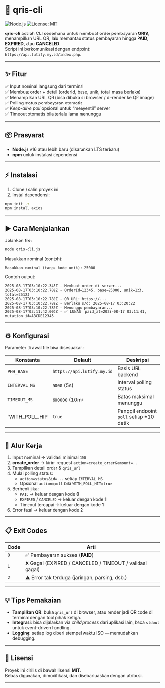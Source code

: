 # 🚀 qris-cli

[![Node.js](https://img.shields.io/badge/Node.js-v16%2B-green?logo=node.js)](https://nodejs.org/)
[![License: MIT](https://img.shields.io/badge/License-MIT-blue.svg)](LICENSE)

**qris-cli** adalah CLI sederhana untuk membuat order pembayaran **QRIS**, menampilkan URL QR, lalu memantau status pembayaran hingga **PAID**, **EXPIRED**, atau **CANCELED**.  
Script ini berkomunikasi dengan endpoint: `https://api.lutify.my.id/index.php`.

---

## ✨ Fitur

✅ Input nominal langsung dari terminal  
✅ Membuat order + detail (orderId, base, unik, total, masa berlaku)  
✅ Menampilkan URL QR (bisa dibuka di browser / di-render ke QR image)  
✅ Polling status pembayaran otomatis  
✅ *Keep-alive poll* opsional untuk “menyentil” server  
✅ Timeout otomatis bila terlalu lama menunggu  

---

## 📦 Prasyarat

- **Node.js** v16 atau lebih baru (disarankan LTS terbaru)  
- **npm** untuk instalasi dependensi  

---

## ⚡ Instalasi

1. Clone / salin proyek ini
2. Instal dependensi:

```bash
npm init -y
npm install axios
```

---

## ▶️ Cara Menjalankan

Jalankan file:

```bash
node qris-cli.js
```

Masukkan nominal (contoh):

```
Masukkan nominal (tanpa kode unik): 25000
```

Contoh output:

```
2025-08-17T03:10:22.345Z - Membuat order di server...
2025-08-17T03:10:22.789Z - OrderId=12345, base=25000, unik=123, total=25123
2025-08-17T03:10:22.789Z - QR URL: https://...
2025-08-17T03:10:22.789Z - Berlaku s/d: 2025-08-17 03:20:22
2025-08-17T03:10:22.789Z - Menunggu pembayaran...
2025-08-17T03:11:42.001Z - ✅ LUNAS: paid_at=2025-08-17 03:11:41, mutation_id=ABCDE12345
```

---

## ⚙️ Konfigurasi

Parameter di awal file bisa disesuakan:

| Konstanta       | Default               | Deskripsi |
|-----------------|-------------------------| -----------|
| `PHH_BASE`      | `https://api.lutify.my.id` | Basis URL backend |
| `INTERVAL_MS`   | `5000` (5s)            | Interval polling status |
| `TIMEOUT_MS`    | `600000` (10m)        | Batas maksimal menunggu |
| `WITH_POLL_HIP  | `true`                | Panggil endpoint `poll` setiap ±10 detik |

---

## 🔄 Alur Kerja

1. Input nominal → validasi minimal `100`
2. **create_order** → kirim request `action=create_order&amount=...`
3. Tampilkan detail order & `qris_url`
4. Mulai polling status:
   - `action=status&id=...` setiap `INTERVAL_MS`
   - Opsional `action=poll` bila `WITH_POLL_HIT=true`
5. Berhenti jika:
   - `PAID` → keluar dengan kode **0**
   - `EXPIRED` / `CANCELED` → keluar dengan kode **1**
   - Timeout tercapai → keluar dengan kode **1**
6. Error fatal → keluar dengan kode **2**

---

## 📋 Exit Codes

| Code | Arti |
|------|------|
| `0`  | ✅ Pembayaran sukses (**PAID**) |
| `1`  | ❌ Gagal (EXPIRED / CANCELED / TIMEOUT / validasi gagal) |
| `2`  | ⚠️ Error tak terduga (jaringan, parsing, dsb.) |

---

## 💡 Tips Pemakaian

- **Tampilkan QR**: buka `qris_url` di browser, atau render jadi QR code di terminal dengan tool pihak ketiga.  
- **Integrasi**: bisa dijalankan via *child process* dari aplikasi lain, baca `stdout` untuk event-driven handling.  
- **Logging**: setiap log diberi stempel waktu ISO — memudahkan debugging.  

---

## 📜 Lisensi

Proyek ini dirilis di bawah lisensi **MIT**.  
Bebas digunakan, dimodifikasi, dan disebarluaskan dengan atribusi.

---

